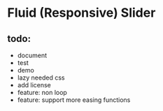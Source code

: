 # Fluid (Responsive) Slider

todo:
--
* document
* test
* demo
* lazy needed css
* add license
* feature: non loop
* feature: support more easing functions